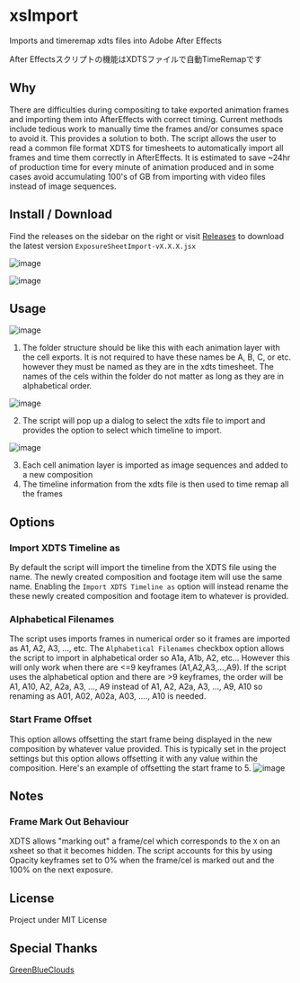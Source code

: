 # xsImport

Imports and timeremap xdts files into Adobe After Effects

After Effectsスクリプトの機能はXDTSファイルで自動TimeRemapです

## Why
There are difficulties during compositing to take exported animation frames and importing them into AfterEffects with correct timing. Current methods include tedious work to manually time the frames and/or consumes space to avoid it. This provides a solution to both. The script allows the user to read a common file format XDTS for timesheets to automatically import all frames and time them correctly in AfterEffects. It is estimated to save ~24hr of production time for every minute of animation produced and in some cases avoid accumulating 100's of GB from importing with video files instead of image sequences.

## Install / Download
Find the releases on the sidebar on the right or visit [Releases](https://github.com/digits58/xsImport/releases) to download the latest version `ExposureSheetImport-vX.X.X.jsx`

![image](https://github.com/digits58/xsImport/assets/115112505/ca2c8485-0047-46f5-a61f-e2770dd8617b)

![image](https://github.com/digits58/xsImport/assets/115112505/1790d588-86b0-41d4-8548-c204a9df03c0)


## Usage
![image](https://user-images.githubusercontent.com/115112505/195144996-5333424f-1a44-4bd8-8f8f-6641ab4203ae.png)

1. The folder structure should be like this with each animation layer with the cell exports. It is not required to have these names be A, B, C, or etc. however they must be named as they are in the xdts timesheet. The names of the cels within the folder do not matter as long as they are in alphabetical order. 

![image](https://user-images.githubusercontent.com/115112505/195145028-d3edf9a3-ffaf-443f-8c56-657b65c8f337.png)

2. The script will pop up a dialog to select the xdts file to import and provides the option to select which timeline to import. 

![image](https://user-images.githubusercontent.com/115112505/195145066-7b82e5eb-625e-4ece-bbf4-2cafe86145f5.png)

3. Each cell animation layer is imported as image sequences and added to a new composition
4. The timeline information from the xdts file is then used to time remap all the frames

## Options
### Import XDTS Timeline as
By default the script will import the timeline from the XDTS file using the name.  The newly created composition and footage item will use the same name.  Enabling the `Import XDTS Timeline as` option will instead rename the these newly created composition and footage item to whatever is provided. 

### Alphabetical Filenames
The script uses imports frames in numerical order so it frames are imported as A1, A2, A3, ..., etc.  The `Alphabetical Filenames` checkbox option allows the script to import in alphabetical order so A1a, A1b, A2, etc...  However this will only work when there are <=9 keyframes (A1,A2,A3,...,A9).  If the script uses the alphabetical option and there are >9 keyframes, the order will be A1, A10, A2, A2a, A3, ..., A9 instead of A1, A2, A2a, A3, ..., A9, A10 so renaming as A01, A02, A02a, A03, ...., A10 is needed.

### Start Frame Offset
This option allows offsetting the start frame being displayed in the new composition by whatever value provided. This is typically set in the project settings but this option allows offsetting it with any value within the composition. Here's an example of offsetting the start frame to 5.
![image](https://github.com/digits58/xsImport/assets/115112505/c62a7bef-4dba-4dda-8cc4-fd6117ab6ae6)

## Notes
### Frame Mark Out Behaviour
XDTS allows "marking out" a frame/cel which corresponds to the `X` on an xsheet so that it becomes hidden.  The script accounts for this by using Opacity keyframes set to 0% when the frame/cel is marked out and the 100% on the next exposure.

## License
Project under MIT License

## Special Thanks
[GreenBlueClouds](https://greenblueclouds.tumblr.com)
